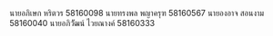 นายอภิเษก หริตวร 58160098
นายทรงพล  พญาครุฑ 58160567
นายองอาจ  สอนงาม 58160040
นายอภิวััฒน์  ไวยณางค์ 58160333
